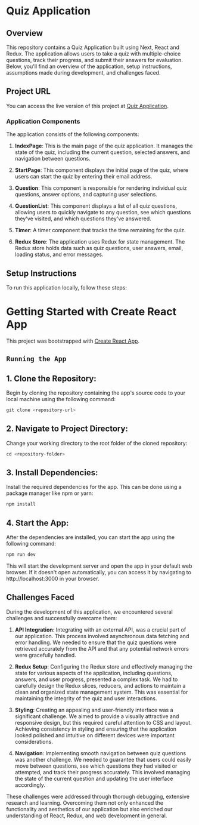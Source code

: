 # Quiz Application

## Overview

This repository contains a Quiz Application built using Next, React and Redux. The application allows users to take a quiz with multiple-choice questions, track their progress, and submit their answers for evaluation. Below, you'll find an overview of the application, setup instructions, assumptions made during development, and challenges faced.

## Project URL

You can access the live version of this project at [Quiz Application](https://jovial-frangollo-898dbe.netlify.app).


### Application Components

The application consists of the following components:

1. **IndexPage**: This is the main page of the quiz application. It manages the state of the quiz, including the current question, selected answers, and navigation between questions.

2. **StartPage**: This component displays the initial page of the quiz, where users can start the quiz by entering their email address.

3. **Question**: This component is responsible for rendering individual quiz questions, answer options, and capturing user selections.

4. **QuestionList**: This component displays a list of all quiz questions, allowing users to quickly navigate to any question, see which questions they've visited, and which questions they've answered.

5. **Timer**: A timer component that tracks the time remaining for the quiz.

6. **Redux Store**: The application uses Redux for state management. The Redux store holds data such as quiz questions, user answers, email, loading status, and error messages.

## Setup Instructions

To run this application locally, follow these steps:

# Getting Started with Create React App

This project was bootstrapped with [Create React App](https://github.com/facebook/create-react-app).

## `Running the App`


## 1. Clone the Repository: 
Begin by cloning the repository containing the app's source code to your local machine using the following command:

```js 
git clone <repository-url>
```
## 2. Navigate to Project Directory: 
Change your working directory to the root folder of the cloned repository: 

```js
cd <repository-folder>
```
## 3. Install Dependencies: 
Install the required dependencies for the app. This can be done using a package manager like npm or yarn: 
```js
npm install
```
## 4. Start the App: 
After the dependencies are installed, you can start the app using the following command: 
```js
npm run dev
```
This will start the development server and open the app in your default web browser. If it doesn't open automatically, you can access it by navigating to http://localhost:3000 in your browser.

## Challenges Faced

During the development of this application, we encountered several challenges and successfully overcame them:

1. **API Integration**: Integrating with an external API, was a crucial part of our application. This process involved asynchronous data fetching and error handling. We needed to ensure that the quiz questions were retrieved accurately from the API and that any potential network errors were gracefully handled.

2. **Redux Setup**: Configuring the Redux store and effectively managing the state for various aspects of the application, including questions, answers, and user progress, presented a complex task. We had to carefully design the Redux slices, reducers, and actions to maintain a clean and organized state management system. This was essential for maintaining the integrity of the quiz and user interactions.

3. **Styling**: Creating an appealing and user-friendly interface was a significant challenge. We aimed to provide a visually attractive and responsive design, but this required careful attention to CSS and layout. Achieving consistency in styling and ensuring that the application looked polished and intuitive on different devices were important considerations.

4. **Navigation**: Implementing smooth navigation between quiz questions was another challenge. We needed to guarantee that users could easily move between questions, see which questions they had visited or attempted, and track their progress accurately. This involved managing the state of the current question and updating the user interface accordingly.

These challenges were addressed through thorough debugging, extensive research and learning. Overcoming them not only enhanced the functionality and aesthetics of our application but also enriched our understanding of React, Redux, and web development in general.

